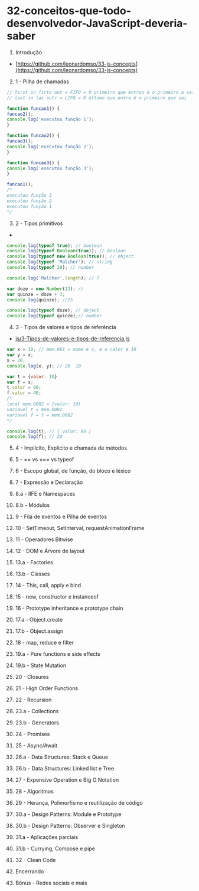 # 32-conceitos-que-todo-desenvolvedor-JavaScript-deveria-saber

1. Introdução

- [https://github.com/leonardomso/33-js-concepts](https://github.com/leonardomso/33-js-concepts)

2. 1 - Pilha de chamadas

```js
// first in firts out = FIFO = O primeiro que entrou é o primeiro a sair
// last in las outr = LIFO = O último que entra é o primeiro que sai

function funcao1() {
funcao2();
console.log('executou função 1');
}

function funcao2() {
funcao3();
console.log('executou função 2');
}

function funcao3() {
console.log('executou função 3');
}

funcao1();
/*
executou função 3
executou função 2
executou função 1
*/

```

3. 2 - Tipos primitivos

- []()

```javascript
console.log(typeof true); // boolean
console.log(typeof Boolean(true)); // boolean
console.log(typeof new Boolean(true)); // object
console.log(typeof 'Malcher'); // string
console.log(typeof 28); // number

console.log('Malcher'.length); // 7

var doze = new Number(12); //
var quinze = doze + 3;
console.log(quinze); //15

console.log(typeof doze); // object
console.log(typeof quinze);// number

```

4. 3 - Tipos de valores e tipos de referência

- [js/3-Tipos-de-valores-e-tipos-de-referencia.js](js/3-Tipos-de-valores-e-tipos-de-referencia.js)

```javascript
var x = 10; // mem.001 = nome é x, e o calor é 10
var y = x;
x = 20;
console.log(x, y); // 20  10

var t = {valor: 10}
var f = x;
t.valor = 80;
f.valur = 40;
/*
local mem.0002 = {valor: 10}
variavel t = mem.0002
variavel f = t = mem.0002
*/

console.log(t); // { valor: 80 }
console.log(f); // 20


```

5. 4 - Implícito, Explicito e chamada de métodos

6. 5 - == vs === vs typeof

7. 6 - Escopo global, de função, do bloco e léxico

8. 7 - Expressão e Declaração

9. 8.a - IIFE e Namespaces

10. 8.b - Módulos

11. 9 - Fila de eventos e Pilha de eventos

12. 10 - SetTimeout, SetInterval, requestAnimationFrame

13. 11 - Operadores Bitwise

14. 12 - DOM e Árvore de layout

15. 13.a - Factories

16. 13.b - Classes

17. 14 - This, call, apply e bind

18. 15 - new, constructor e instanceof

19. 16 - Prototype inheritance e prototype chain

20. 17.a - Object.create

21. 17.b - Object.assign

22. 18 - map, reduce e filter

23. 19.a - Pure functions e side effects

24. 19.b - State Mutation

25. 20 - Closures

26. 21 - High Order Functions

27. 22 - Recursion

28. 23.a - Collections

29. 23.b - Generators

30. 24 - Promises

31. 25 - Async/Await

32. 26.a - Data Structures: Stack e Queue

33. 26.b - Data Structures: Linked list e Tree

34. 27 - Expensive Operation e Big O Notation

35. 28 - Algoritmos

36. 29 - Herança, Polimorfismo e reutilização de código

37. 30.a - Design Patterns: Module e Prototype

38. 30.b - Design Patterns: Observer e Singleton

39. 31.a - Aplicações parciais

40. 31.b - Currying, Compose e pipe

41. 32 - Clean Code

42. Encerrando

43. Bônus - Redes sociais e mais
